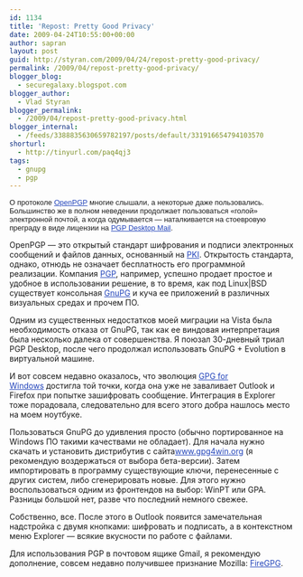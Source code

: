 ```yaml
---
id: 1134
title: 'Repost: Pretty Good Privacy'
date: 2009-04-24T10:55:00+00:00
author: sapran
layout: post
guid: http://styran.com/2009/04/24/repost-pretty-good-privacy/
permalink: /2009/04/repost-pretty-good-privacy/
blogger_blog:
  - securegalaxy.blogspot.com
blogger_author:
  - Vlad Styran
blogger_permalink:
  - /2009/04/repost-pretty-good-privacy.html
blogger_internal:
  - /feeds/3388835630659782197/posts/default/331916654794103570
shorturl:
  - http://tinyurl.com/paq4qj3
tags:
  - gnupg
  - pgp
---
```

<span style="border-collapse: collapse; font-family: arial; font-size: 13px; ">О протоколе <a href="http://www.openpgp.org/" target="_blank" style="color: rgb(34, 68, 187); ">OpenPGP</a> многие слышали, а некоторые даже пользовались. Большинство же в полном неведении продолжает пользоваться &#171;голой&#187; электронной почтой, а когда одумывается &#8212; наталкивается на стоевровую преграду в виде лицензии на <a href="http://www.pgp.com/products/desktop_email/index.html" target="_blank" style="color: rgb(34, 68, 187); ">PGP Desktop Mail</a>.</p> 

<p>
  OpenPGP &#8212; это открытый стандарт шифрования и подписи электронных сообщений и файлов данных, основанный на <a href="http://ru.wikipedia.org/wiki/%D0%98%D0%BD%D1%84%D1%80%D0%B0%D1%81%D1%82%D1%80%D1%83%D0%BA%D1%82%D1%83%D1%80%D0%B0_%D0%BE%D1%82%D0%BA%D1%80%D1%8B%D1%82%D1%8B%D1%85_%D0%BA%D0%BB%D1%8E%D1%87%D0%B5%D0%B9" target="_blank" style="color: rgb(34, 68, 187); ">PKI</a>. Открытость стандарта, однако, отнюдь не означает бесплатность его программной реализации. Компания <a href="http://www.pgp.com/" target="_blank" style="color: rgb(34, 68, 187); ">PGP</a>, например, успешно продает простое и удобное в использовании решение, в то время, как под Linux|BSD существует консольная <a href="http://www.gnupg.org/" target="_blank" style="color: rgb(34, 68, 187); ">GnuPG</a> и куча ее приложений в различных визуальных средах и прочем ПО.
</p>

<p>
  Одним из существенных недостатков моей миграции на Vista была необходимость отказа от GnuPG, так как ее виндовая интерпретация была несколько далека от совершенства. Я поюзал 30-дневный триал PGP Desktop, после чего продолжал использовать GnuPG + Evolution в виртуальной машине.
</p>

<p>
  И вот совсем недавно оказалось, что эволюция <a href="http://www.gpg4win.org/" target="_blank" style="color: rgb(34, 68, 187); ">GPG for Windows</a> достигла той точки, когда она уже не заваливает Outlook и Firefox при попытке зашифровать сообщение. Интеграция в Explorer тоже порадовала, следовательно для всего этого добра нашлось место на моем ноутбуке.
</p>

<p>
  Пользоваться GnuPG до удивления просто (обычно портированное на Windows ПО такими качествами не обладает). Для начала нужно скачать и установить дистрибутив с сайта<a href="http://www.gpg4win.org/download.html" target="_blank" style="color: rgb(34, 68, 187); ">www.gpg4win.org</a> (я рекомендую воздержаться от выбора бета-версии). Затем импортировать в программу существующие ключи, перенесенные с других систем, либо сгенерировать новые. Для этого нужно воспользоваться одним из фронтендов на выбор: WinPT или GPA. Разницы большой нет, разве что последний немного свежее.
</p>

<p>
  Собственно, все. После этого в Outlook появится замечательная надстройка с двумя кнопками: шифровать и подписать, а в контекстном меню Explorer &#8212; всякие вкусности по работе с файлами.
</p>

<p>
  Для использования PGP в почтовом ящике Gmail, я рекомендую дополнение, совсем недавно получившее признание Mozilla: <a href="http://getfiregpg.org/" target="_blank" style="color: rgb(34, 68, 187); ">FireGPG</a>.</span>
</p>

<div class="addtoany_share_save_container addtoany_content_bottom">
  <div class="a2a_kit a2a_kit_size_32 addtoany_list a2a_target" id="wpa2a_8">
    <a class="a2a_button_facebook" href="http://www.addtoany.com/add_to/facebook?linkurl=https%3A%2F%2Fblog.styran.com%2F2009%2F04%2Frepost-pretty-good-privacy%2F&linkname=Repost%3A%20Pretty%20Good%20Privacy" title="Facebook" rel="nofollow" target="_blank"></a><a class="a2a_button_twitter" href="http://www.addtoany.com/add_to/twitter?linkurl=https%3A%2F%2Fblog.styran.com%2F2009%2F04%2Frepost-pretty-good-privacy%2F&linkname=Repost%3A%20Pretty%20Good%20Privacy" title="Twitter" rel="nofollow" target="_blank"></a><a class="a2a_button_google_plus" href="http://www.addtoany.com/add_to/google_plus?linkurl=https%3A%2F%2Fblog.styran.com%2F2009%2F04%2Frepost-pretty-good-privacy%2F&linkname=Repost%3A%20Pretty%20Good%20Privacy" title="Google+" rel="nofollow" target="_blank"></a><a class="a2a_button_linkedin" href="http://www.addtoany.com/add_to/linkedin?linkurl=https%3A%2F%2Fblog.styran.com%2F2009%2F04%2Frepost-pretty-good-privacy%2F&linkname=Repost%3A%20Pretty%20Good%20Privacy" title="LinkedIn" rel="nofollow" target="_blank"></a><a class="a2a_dd addtoany_share_save" href="https://www.addtoany.com/share"></a>
  </div>
</div>